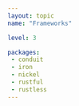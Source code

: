 ```yaml
---
layout: topic
name: "Frameworks"

level: 3

packages:
 - conduit
 - iron
 - nickel
 - rustful
 - rustless
---
```

